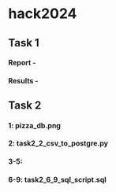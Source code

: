 # hack2024

## Task 1
#### Report - 
#### Results - 


## Task 2
#### 1: pizza_db.png
#### 2: task2_2_csv_to_postgre.py
#### 3-5: 
#### 6-9: task2_6_9_sql_script.sql
